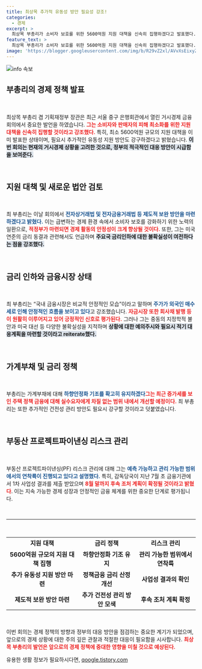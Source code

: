```yaml
---
title: 최상목 추가적 유동성 방안 필요성 강조!
categories:
  - 경제
excerpt: >
  최상목 부총리가 소비자 보호를 위한 5600억원 지원 대책을 신속히 집행하겠다고 발표했다. 또한, 금리 인하 불확실성에 대한 경계심을 강조하며 금융시장의 안정성을 평가했다.
feature_text: >
  최상목 부총리가 소비자 보호를 위한 5600억원 지원 대책을 신속히 집행하겠다고 발표했다. 또한, 금리 인하 불확실성에 대한 경계심을 강조하며 금융시장의 안정성을 평가했다.
image: 'https://blogger.googleusercontent.com/img/b/R29vZ2xl/AVvXsEixyZcFfHzMRdzZMjFBmAUKJYCLCGyLL1o632UiGVXcaFdKo_bkvkuCioo0uUKlGfBVcT3P84aROyZIXSBEx3Aw5nCQ3pTgDom1WDC4m8eifvWiAmWEEVb4x6G_l8C0QH225ldMjyaFvpxGEBGNO37VmDTDMHGhJPq73UglMfDca1-0aw/s1600/blogspot.png'
---
```


<p><img src="https://blogger.googleusercontent.com/img/b/R29vZ2xl/AVvXsEixyZcFfHzMRdzZMjFBmAUKJYCLCGyLL1o632UiGVXcaFdKo_bkvkuCioo0uUKlGfBVcT3P84aROyZIXSBEx3Aw5nCQ3pTgDom1WDC4m8eifvWiAmWEEVb4x6G_l8C0QH225ldMjyaFvpxGEBGNO37VmDTDMHGhJPq73UglMfDca1-0aw/s1600/blogspot.png" alt="info 속보" /></p>

<h2 data-ke-size="size26">부총리의 경제 정책 발표</h2>

<p data-ke-size="size16">&nbsp;</p>

<p>최상목 부총리 겸 기획재정부 장관은 최근 서울 중구 은행회관에서 열린 거시경제 금융회의에서 중요한 발언을 하였습니다. <b><span style="color: #ee2323;">그는 소비자와 판매자의 피해 최소화를 위한 지원 대책을 신속히 집행할 것이라고 강조했다.</span></b> 특히, 최소 5600억원 규모의 지원 대책을 이미 발표한 상태이며, 필요시 추가적인 유동성 지원 방안도 강구하겠다고 밝혔습니다. <b><span style="background-color: #21538527;">이번 회의는 현재의 거시경제 상황을 고려한 것으로, 정부의 적극적인 대응 방안이 시급함을 보여준다.</span></b></p>

<p data-ke-size="size16">&nbsp;</p>

<h2 data-ke-size="size26">지원 대책 및 새로운 법안 검토</h2>

<p data-ke-size="size16">&nbsp;</p>

<p>최 부총리는 이날 회의에서 <b><span style="color: #1a5490;">전자상거래법 및 전자금융거래법 등 제도적 보완 방안을 마련하겠다고 밝혔다.</span></b> 이는 급변하는 경제 환경 속에서 소비자 보호를 강화하기 위한 노력의 일환으로, <b><span style="color: #ee2323;">적정부가 마련되면 경제 활동의 안정성이 크게 향상될 것이다.</span></b> 또한, 그는 미국 연준의 금리 동결과 관련해서도 언급하며 <b><span style="background-color: #21538527;">주요국 금리인하에 대한 불확실성이 여전하다는 점을 강조했다.</span></b> </p>

<p data-ke-size="size16">&nbsp;</p>

<h2 data-ke-size="size26">금리 인하와 금융시장 상태</h2>

<p data-ke-size="size16">&nbsp;</p>

<p>최 부총리는 “국내 금융시장은 비교적 안정적인 모습”이라고 말하며 <b><span style="color: #1a5490;">주가가 외국인 매수세로 인해 안정적인 흐름을 보이고 있다</span></b>고 강조했습니다. <b><span style="color: #ee2323;">자금시장 또한 회사채 발행 등이 원활히 이루어지고 있어 긍정적인 신호로 평가된다.</span></b> 그러나 그는 중동의 지정학적 불안과 미국 대선 등 다양한 불확실성을 지적하며 <b><span style="background-color: #21538527;">상황에 대한 예의주시와 필요시 적기 대응계획을 마련할 것이라고 reiterate했다.</span></b></p>

<p data-ke-size="size16">&nbsp;</p>

<h2 data-ke-size="size26">가계부채 및 금리 정책</h2>

<p data-ke-size="size16">&nbsp;</p>

<p>부총리는 가계부채에 대해 <b><span style="color: #1a5490;">하향안정화 기조를 확고히 유지하겠다</span></b며, 이를 실현하기 위한 여러 방안을 모색하고 있다고 밝혔습니다. <b><span style="color: #ee2323;">그는 최근 증가세를 보인 주택 정책 금융에 대해 실수요자에게 차질 없는 범위 내에서 개선할 예정이다.</span></b> 최 부총리는 또한 추가적인 건전성 관리 방안도 필요시 강구할 것이라고 덧붙였습니다. </p>

<p data-ke-size="size16">&nbsp;</p>

<h2 data-ke-size="size26">부동산 프로젝트파이낸싱 리스크 관리</h2>

<p data-ke-size="size16">&nbsp;</p>

<p>부동산 프로젝트파이낸싱(PF) 리스크 관리에 대해 그는 <b><span style="color: #1a5490;">예측 가능하고 관리 가능한 범위에서의 연착륙이 진행되고 있다고 설명했다.</span></b> 특히, 감독당국이 지난 7월 초 금융기관에서 1차 사업성 결과를 제출 받았으며 <b><span style="color: #ee2323;">8월 말까지 후속 조처 계획이 확정될 것이라고 밝혔다</span></b>. 이는 지속 가능한 경제 성장과 안정적인 금융 체계를 위한 중요한 단계로 평가됩니다. </p>

<p data-ke-size="size16">&nbsp;</p>

<hr>

<p data-ke-size="size16">&nbsp;</p>

<table style="width: 100%; border-collapse: collapse;">
<tr>
<td style="text-align: center; height: 17px;"><b>지원 대책</b></td>
<td style="text-align: center; height: 17px;"><b>금리 정책</b></td>
<td style="text-align: center; height: 17px;"><b>리스크 관리</b></td>
</tr>
<tr>
<td style="text-align: center; height: 17px;"><b>5600억원 규모의 지원 대책 집행</b></td>
<td style="text-align: center; height: 17px;"><b>하향안정화 기조 유지</b></td>
<td style="text-align: center; height: 17px;"><b>관리 가능한 범위에서 연착륙</b></td>
</tr>
<tr>
<td style="text-align: center; height: 17px;"><b>추가 유동성 지원 방안 마련</b></td>
<td style="text-align: center; height: 17px;"><b>정책금융 금리 산정 개선</b></td>
<td style="text-align: center; height: 17px;"><b>사업성 결과의 확인</b></td>
</tr>
<tr>
<td style="text-align: center; height: 17px;"><b>제도적 보완 방안 마련</b></td>
<td style="text-align: center; height: 17px;"><b>추가 건전성 관리 방안 모색</b></td>
<td style="text-align: center; height: 17px;"><b>후속 조처 계획 확정</b></td>
</tr>
</table>

<p data-ke-size="size16">&nbsp;</p>

<p>이번 회의는 경제 정책의 방향과 정부의 대응 방안을 점검하는 중요한 계기가 되었으며, 앞으로의 경제 상황에 대한 주의 깊은 관찰과 적절한 대응이 필요함을 시사합니다. <b><span style="color: #ee2323;">최상목 부총리의 발언은 앞으로의 경제 정책에 중대한 영향을 미칠 것으로 예상된다.</span></b></p>
유용한 생활 정보가 필요하시다면, <a href="https://qoogle.tistory.com" rel="dofollow">qoogle.tistory.com</a>


